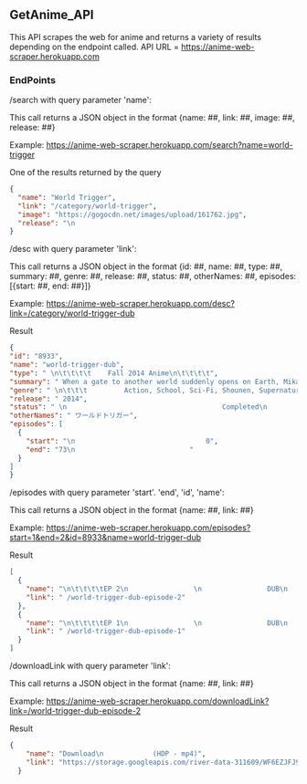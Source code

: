 ## GetAnime_API

This API scrapes the web for anime and returns a variety of results depending on the endpoint called.
API URL = https://anime-web-scraper.herokuapp.com

### EndPoints

/search with query parameter 'name':
  
  This call returns a JSON object in the format {name: ##, link: ##, image: ##, release: ##}
  
  Example: https://anime-web-scraper.herokuapp.com/search?name=world-trigger
  
  One of the results returned by the query
  
  ````JSON
  {
    "name": "World Trigger",
    "link": "/category/world-trigger",
    "image": "https://gogocdn.net/images/upload/161762.jpg",
    "release": "\n                                                                                    Released: 2014                                                                            "
  }
  ````

/desc with query parameter 'link':
  
  This call returns a JSON object in the format {id: ##, name: ##, type: ##, summary: ##, genre: ##, release: ##, status: ##, otherNames: ##, episodes: [{start: ##, end: ##}]}
  
  Example: https://anime-web-scraper.herokuapp.com/desc?link=/category/world-trigger-dub
  
  Result
  
  ````JSON
  {
  "id": "8933",
  "name": "world-trigger-dub",
  "type": " \n\t\t\t\t    Fall 2014 Anime\n\t\t\t\t",
  "summary": " When a gate to another world suddenly opens on Earth, Mikado City is invaded by strange creatures known as \"Neighbors,\" malicious beings impervious to traditional weaponry. In response to their arrival, an organization called the Border Defense Agency has been established to combat the Neighbor menace through special weapons called \"Triggers.\" Even though several years have passed after the gate first opened, Neighbors are still a threat and members of Border remain on guard to ensure the safety of the planet.\n\nDespite this delicate situation, members-in-training, such as Osamu Mikumo, are not permitted to use their Triggers outside of headquarters. But when the mysterious new student in his class is dragged into a forbidden area by bullies, they are attacked by Neighbors, and Osamu has no choice but to do what he believes is right. Much to his surprise, however, the transfer student Yuuma Kuga makes short work of the aliens, revealing that he is a humanoid Neighbor in disguise.\nNoted",
  "genre": " \n\t\t\t         Action, School, Sci-Fi, Shounen, Supernatural\t\t\t\t",
  "release": " 2014",
  "status": " \n                                      Completed\n                                  ",
  "otherNames": " ワールドトリガー",
  "episodes": [
    {
      "start": "\n                                0",
      "end": "73\n                            "
    }
  ]
}
  ````

/episodes with query parameter 'start'. 'end', 'id', 'name':

This call returns a JSON object in the format {name: ##, link: ##}

Example: https://anime-web-scraper.herokuapp.com/episodes?start=1&end=2&id=8933&name=world-trigger-dub

Result
````JSON
[
  {
    "name": "\n\t\t\t\tEP 2\n                \n                DUB\n              ",
    "link": " /world-trigger-dub-episode-2"
  },
  {
    "name": "\n\t\t\t\tEP 1\n                \n                DUB\n              ",
    "link": " /world-trigger-dub-episode-1"
  }
]
````

/downloadLink with query parameter 'link': 

This call returns a JSON object in the format {name: ##, link: ##}

Example: https://anime-web-scraper.herokuapp.com/downloadLink?link=/world-trigger-dub-episode-2

Result

````JSON
{
    "name": "Download\n            (HDP - mp4)",
    "link": "https://storage.googleapis.com/river-data-311609/WF6EZJFJ9B/22a_1620636671_136382.mp4"
  }
````
